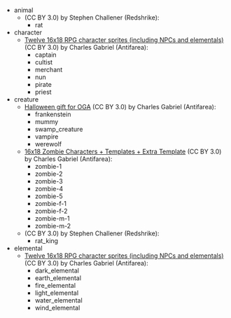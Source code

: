 - animal
  - [](https://opengameart.org/node/4031) (CC BY 3.0) by Stephen Challener (Redshrike):
    - rat
- character
  - [Twelve 16x18 RPG character sprites (including NPCs and elementals)](https://opengameart.org/node/3393) (CC BY 3.0) by Charles Gabriel (Antifarea):
    - captain
    - cultist
    - merchant
    - nun
    - pirate
    - priest
- creature
  - [Halloween gift for OGA](https://opengameart.org/node/4125) (CC BY 3.0) by Charles Gabriel (Antifarea):
    - frankenstein
    - mummy
    - swamp_creature
    - vampire
    - werewolf
  - [16x18 Zombie Characters + Templates + Extra Template](https://opengameart.org/node/5618) (CC BY 3.0) by Charles Gabriel (Antifarea):
    - zombie-1
    - zombie-2
    - zombie-3
    - zombie-4
    - zombie-5
    - zombie-f-1
    - zombie-f-2
    - zombie-m-1
    - zombie-m-2
  - [](https://opengameart.org/node/4031) (CC BY 3.0) by Stephen Challener (Redshrike):
    - rat_king
- elemental
  - [Twelve 16x18 RPG character sprites (including NPCs and elementals)](https://opengameart.org/node/3393) (CC BY 3.0) by Charles Gabriel (Antifarea):
    - dark_elemental
    - earth_elemental
    - fire_elemental
    - light_elemental
    - water_elemental
    - wind_elemental
